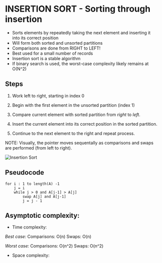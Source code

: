 # INSERTION SORT - Sorting through insertion
- Sorts elements by repeatedly taking the next element and inserting it into its correct position 
- Will form both sorted and unsorted partitions
- Comparisons are done from RIGHT to LEFT!
- Best used for a small number of records
- Insertion sort is a stable algorithm
- If binary search is used, the worst-case complexity likely remains at  O(N^2)


## Steps
1. Work left to right, starting in index 0

2. Begin with the first element in the unsorted partition (index 1)

3. Compare current element with sorted partition from *right* to *left*.

4. Insert the current element into its correct position in the sorted partition.

5. Continue to the next element to the right and repeat process.  

NOTE: Visually, the pointer moves sequentally as comparisons and swaps are performed (from left to right). 

![Insertion Sort](../../../../assets/insertion-sort.png)



## Pseudocode

    for i : 1 to length(A) -1
        j = i
        while j > 0 and A[j-1] > A[j]
            swap A[j] and A[j-1]
            j = j - 1

## Asymptotic complexity: 
- Time complexity:

*Best case:*
Comparisons: O(n)
Swaps: O(n)

*Worst case:*
Comparisons: O(n^2)
Swaps: O(n^2)

- Space complexity: 
